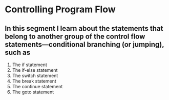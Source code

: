 # Controlling Program Flow
## In this segment I learn about the statements that belong to another group of the control flow statements—conditional branching (or jumping), such as

1. The if statement
2. The if-else statement
3. The switch statement
4. The break statement
5. The continue statement
6. The goto statement
